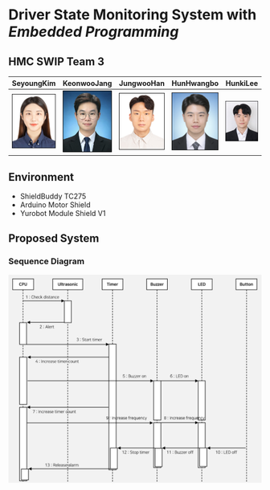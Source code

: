# Driver State Monitoring System with _Embedded Programming_

## HMC SWIP Team 3

|SeyoungKim|KeonwooJang|JungwooHan|HunHwangbo|HunkiLee|
|:-:|:-:|:-:|:-:|:-:|
|<a href="https://github.com/Seyoung9304"><img src="src/1.png" width='200px'></a>|<a href="https://github.com/vlzscoder"><img src="src/2.png" width='200px'></a>|<a href="https://github.com/jungwoohan72"><img src="src/4.png" width='200px'></a>|<a href="https://github.com/CoderHun"><img src="src/5.png" width='200px'></a>|<a href="https://github.com/lhunki"><img src="src/6.png" width='200px'></a>|

## Environment
- ShieldBuddy TC275
- Arduino Motor Shield
- Yurobot Module Shield V1

## Proposed System

### Sequence Diagram
<img src="src/sequence.png" width='600px'>